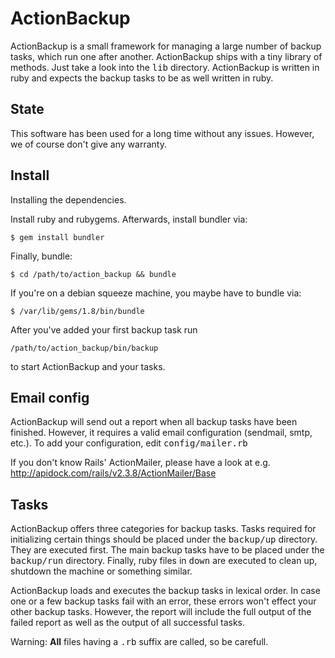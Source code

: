 
# ActionBackup

ActionBackup is a small framework for managing a large number of backup tasks,
which run one after another. ActionBackup ships with a tiny library of methods.
Just take a look into the <tt>lib</tt> directory. ActionBackup is written in
ruby and expects the backup tasks to be as well written in ruby.

## State

This software has been used for a long time without any issues.
However, we of course don't give any warranty.

## Install 

Installing the dependencies.

Install ruby and rubygems.
Afterwards, install bundler via:

```
$ gem install bundler
```

Finally, bundle:

```
$ cd /path/to/action_backup && bundle
```

If you're on a debian squeeze machine, you maybe have to bundle via:

```
$ /var/lib/gems/1.8/bin/bundle
```

After you've added your first backup task run

```
/path/to/action_backup/bin/backup
```

to start ActionBackup and your tasks.

## Email config

ActionBackup will send out a report when all backup tasks have been finished.
However, it requires a valid email configuration (sendmail, smtp, etc.).
To add your configuration, edit <tt>config/mailer.rb</tt>

If you don't know Rails' ActionMailer, please have a look at e.g. http://apidock.com/rails/v2.3.8/ActionMailer/Base

## Tasks

ActionBackup offers three categories for backup tasks.
Tasks required for initializing certain things should be placed under the <tt>backup/up</tt> directory.
They are executed first. The main backup tasks have to be placed under the <tt>backup/run</tt> directory.
Finally, ruby files in <tt>down</tt> are executed to clean up, shutdown the machine or something similar. 

ActionBackup loads and executes the backup tasks in lexical order. In case one or a few backup tasks
fail with an error, these errors won't effect your other backup tasks. However, the report will include
the full output of the failed report as well as the output of all successful tasks.

Warning: <b>All</b> files having a <tt>.rb</tt> suffix are called, so be carefull.

